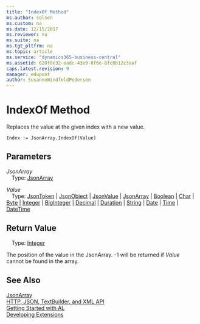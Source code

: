 ```yaml
---
title: "IndexOf Method"
ms.author: solsen
ms.custom: na
ms.date: 12/15/2017
ms.reviewer: na
ms.suite: na
ms.tgt_pltfrm: na
ms.topic: article
ms.service: "dynamics365-business-central"
ms.assetid: 620f0e32-eadc-43e9-8f6e-8fc0b12c3aaf
caps.latest.revision: 9
manager: edupont
author: SusanneWindfeldPedersen
---
```


 

# IndexOf Method
Replaces the value at the given index with a new value.

```
Index := JsonArray.IndexOf(Value)
```
## Parameters
*JsonArray*  
&emsp;Type: [JsonArray](jsonarray-class.md)

*Value*  
&emsp;Type: [JsonToken](jsontoken-class.md) | [JsonObject](jsonobject-class.md) | [JsonValue](jsonvalue-class.md) | [JsonArray](jsonarray-class.md) | [Boolean](../datatypes/devenv-boolean-data-type.md) | [Char](../datatypes/devenv-char-data-type.md) | [Byte](../datatypes/devenv-byte-data-type.md) | [Integer](../datatypes/devenv-integer-data-type.md) | [BigInteger](../datatypes/devenv-biginteger-data-type.md) | [Decimal](../datatypes/devenv-decimal-data-type.md) | [Duration](../datatypes/devenv-duration-data-type.md) | [String](../datatypes/devenv-text-data-type.md) | [Date](../datatypes/devenv-date-data-type.md) | [Time](../datatypes/devenv-time-data-type.md) | [DateTime](../datatypes/devenv-datetime-data-type.md)

## Return Value
&emsp;Type: [Integer](../datatypes/devenv-integer-data-type.md)

The position of the value in the JsonArray. -1 will be returned if *Value* cannot be found in the array.

## See Also
[JsonArray](jsonarray-class.md)  
[HTTP, JSON, TextBuilder, and XML API](../devenv-restapi-overview.md)  
[Getting Started with AL](../devenv-get-started.md)  
[Developing Extensions](../devenv-dev-overview.md)
